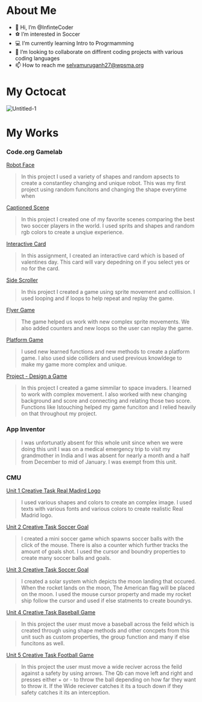 # About Me
- 👋 Hi, I’m @InfinteCoder
- ⚽ I’m interested in Soccer
- 💻 I’m currently learning Intro to Progrmamming
- 💞️ I’m looking to collaborate on diffirent coding projects with various coding languages
- 📫 How to reach me selvamuruganh27@wpsma.org

# My Octocat 
![Untitled-1](https://github.com/InfinteCoder/InfinteCoder/assets/146842714/dbcab1f5-5e87-40de-955e-32f62037ca1a)
 
# My Works
 
### Code.org Gamelab 
[Robot Face](https://InfinteCoder.github.io/Robot/)
 > In this project I used a variety of shapes and random apsects to create a constantley changing and unique robot. This was my first project using random funcitons and changing the shape everytime when 

 [Captioned Scene](https://studio.code.org/projects/gamelab/Ks5FD1ZQlD4RcKuJeGaDtz8XD3lw6vmfZbNJrYyGCzY)
 > In this project I created one of my favorite scenes comparing the best two soccer players in the world. I used sprits and shapes and random rgb colors to create a unqiue experience.

[Interactive Card](https://studio.code.org/projects/gamelab/tOH7_cI0gnDAB6XI_k6QpMplG11qBUsbKS0X7ym0bN4)
> In this assignment, I created an interactive card which is based of valentines day. This card will vary depedning on if you select yes or no for the card. 

[Side Scroller](https://studio.code.org/projects/gamelab/CP_GY2XeKHZhw5J5YihxhKgGeFU5z7DIDlCD36Id83Y)
> In this project I created a game using sprite movement and colllision. I used looping and if loops to help repeat and replay the game.
 
[Flyer Game](https://studio.code.org/projects/gamelab/ZuDhACIfXwrCPwmzz7Ohz9PYhvybxkLiiOpSCAQQfSs)
>  The game helped us work with new complex sprite movements. We also added counters and new loops so the user can replay the game.

[Platform Game](https://studio.code.org/projects/gamelab/iXVC7Ql4AIFH_pkbwHTrv0ge2JiYkULVZAiVFj8AANg)
>  I used new learned functions and new methods to create a platform game. I also used side colliders and used previous knowldege to make my game more complex and unique.

[Project - Design a Game](https://studio.code.org/projects/gamelab/auvSPfOm26m7rs1BQknJbl5qE3CoA-jgdX73oC3wMA0)
> In this project I created a game simmilar to space invaders. I learned to work with complex movement. I also worked with new changing background and score and connecting and relating those two score. Functions like Istouching helped my game funciton and I relied heavily on that throughout my project.

### App Inventor 
> I was unfortunatly absent for this whole unit since when we were doing this unit I was on a medical emergency  trip to visit my grandmother in India and I was absent for nearly a month and a half from December to mid of January. I was exempt from this unit. 

### CMU
[Unit 1 Creative Task Real Madird Logo](https://academy.cs.cmu.edu/sharing/greenYellowCheetah2308)
> I used various shapes and colors to create an complex image. I used texts with various fonts and various colors to create  realistic Real Madrid logo.

[Unit 2 Creative Task Soccer Goal](https://academy.cs.cmu.edu/sharing/blueGoldfish2559)
> I created a mini soccer game which spawns soccer balls with the click of the mouse. There is also a counter which further tracks the amount of goals shot. I used the cursor and boundry properties to create many soccer balls and goals. 

[Unit 3 Creative Task Soccer Goal](https://academy.cs.cmu.edu/sharing/blackKitten4862)
> I created a solar system which depicts the moon landing that occured. When the rocket lands on the moon, The American flag will be placed on the moon. I used the mouse cursor property and made my rocket ship follow the cursor and used if else statments to create boundrys. 

[Unit 4 Creative Task Baseball Game](https://academy.cs.cmu.edu/sharing/grayMouse3326)
> In this project the user must move a baseball across the feild which is created through using shape methods and other concpets from this unit such as custom properties, the group function and many if else funcitons as well.

[Unit 5 Creative Task Football Game](https://academy.cs.cmu.edu/sharing/wheatFox2720)
> In this project the user must move a wide reciver across the feild against a safety by using arrows. The Qb can move left and right and presses either + or - to throw the ball depending on how far they want to throw it. If the Wide reciever catches it its a touch down if they safety catches it its an interception.
